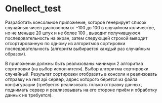 # Onellect_test

Разработать консольное приложение, которое генерирует список случайных чисел диапозоном от -100 до 100 в случайном количестве, но не меньше 20 штук и не более 100 , выводит получившуюся последовательность на экран, затем следующей строкой выводит отсортированную по одному из алгоритмов сортировки последовательность (алгоритм выбирается каждый раз случайным образом).

В приложении должны быть реализованы минимум 2 алгоритма сортировки (на выбор исполнителя). Выбор алгоритма сортировки случайный. Результат сортировки отобразить в консоли и реализовать отправку на rest api сервер, адрес которого берется из файла конфигурации (требуется реализовать только отправку данных, поднимать сервер и реализовывать на его стороне приём и обработку данных не требуется).
